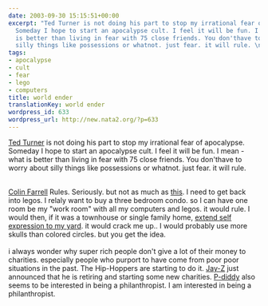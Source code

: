 ```yaml
---
date: 2003-09-30 15:15:51+00:00
excerpt: "Ted Turner is not doing his part to stop my irrational fear of apocalypse.
  Someday I hope to start an apocalypse cult. I feel it will be fun. I mean - what
  is better than living in fear with 75 close friends. You don'thave to worry about
  silly things like possessions or whatnot. just fear. it will rule. \n"
tags:
- apocalypse
- cult
- fear
- lego
- computers
title: world ender
translationKey: world ender
wordpress_id: 633
wordpress_url: http://new.nata2.org/?p=633
---
```


<a href="http://www.ajc.com/news/content/news/0903/29turner.html">Ted Turner</a> is not doing his part to stop my irrational fear of apocalypse. Someday I hope to start an apocalypse cult. I feel it will be fun. I mean - what is better than living in fear with 75 close friends. You don'thave to worry about silly things like possessions or whatnot. just fear. it will rule. <br/><br/>

<a href="http://www.dailyrecord.co.uk//news/content_objectid=13461942_method=full_siteid=89488_headline=-20-ES---COCAINE---SPEED---HASH---3-BOTTLES-OF-WHISKY---WINE-AND-60-PINTS-EVERY-WEEK-name_page.html">Colin Farrell</a> Rules. Seriously. but not as much as <a href="http://www.brickshelf.com/gallery/seankenney/Sculpture/Homer/1.jpg">this</a>. I need to get back into legos. I relaly want to buy a three bedroom condo. so I can have one room be my "work room" with all my computers and legos. it would rule. I would then, if it was a townhouse or single family home, <a href="http://www.statesman.com/metro/content/metro/kelso/0903/093003.html?urac=n&amp;urvf=10649232139710.2875798673101122">extend self expression to my yard</a>. it would crack me up.. I would probably use more skulls than colored circles. but you get the idea. <br/><br/>i always wonder why super rich people don't give a lot of their money to charities. especially people who purport to have come from poor poor situations in the past. The Hip-Hoppers are starting to do it. <a href="http://story.news.yahoo.com/news?tmpl=story&amp;cid=795&amp;ncid=762&amp;e=7&amp;u=/eo/20030926/en_music_eo/12580">Jay-Z</a> just announced that he is retiring and starting some new charities. <a href="http://www.nypost.com/news/regionalnews/6879.htm">P-diddy</a> also seems to be interested in being a philanthropist. I am interested in being a philanthropist.